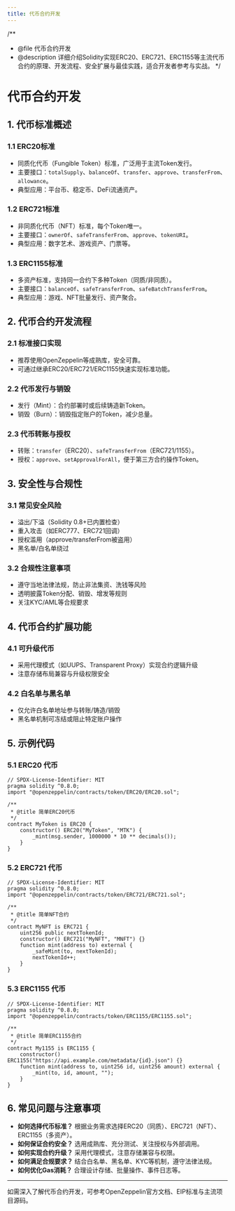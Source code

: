```yaml
---
title: 代币合约开发
---
```


/**
 * @file 代币合约开发
 * @description 详细介绍Solidity实现ERC20、ERC721、ERC1155等主流代币合约的原理、开发流程、安全扩展与最佳实践，适合开发者参考与实战。
 */

# 代币合约开发

## 1. 代币标准概述

### 1.1 ERC20标准
- 同质化代币（Fungible Token）标准，广泛用于主流Token发行。
- 主要接口：`totalSupply`、`balanceOf`、`transfer`、`approve`、`transferFrom`、`allowance`。
- 典型应用：平台币、稳定币、DeFi流通资产。

### 1.2 ERC721标准
- 非同质化代币（NFT）标准，每个Token唯一。
- 主要接口：`ownerOf`、`safeTransferFrom`、`approve`、`tokenURI`。
- 典型应用：数字艺术、游戏资产、门票等。

### 1.3 ERC1155标准
- 多资产标准，支持同一合约下多种Token（同质/非同质）。
- 主要接口：`balanceOf`、`safeTransferFrom`、`safeBatchTransferFrom`。
- 典型应用：游戏、NFT批量发行、资产聚合。

## 2. 代币合约开发流程

### 2.1 标准接口实现
- 推荐使用OpenZeppelin等成熟库，安全可靠。
- 可通过继承ERC20/ERC721/ERC1155快速实现标准功能。

### 2.2 代币发行与销毁
- 发行（Mint）：合约部署时或后续铸造新Token。
- 销毁（Burn）：销毁指定账户的Token，减少总量。

### 2.3 代币转账与授权
- 转账：`transfer`（ERC20）、`safeTransferFrom`（ERC721/1155）。
- 授权：`approve`、`setApprovalForAll`，便于第三方合约操作Token。

## 3. 安全性与合规性

### 3.1 常见安全风险
- 溢出/下溢（Solidity 0.8+已内置检查）
- 重入攻击（如ERC777、ERC721回调）
- 授权滥用（approve/transferFrom被盗用）
- 黑名单/白名单绕过

### 3.2 合规性注意事项
- 遵守当地法律法规，防止非法集资、洗钱等风险
- 透明披露Token分配、销毁、增发等规则
- 关注KYC/AML等合规要求

## 4. 代币合约扩展功能

### 4.1 可升级代币
- 采用代理模式（如UUPS、Transparent Proxy）实现合约逻辑升级
- 注意存储布局兼容与升级权限安全

### 4.2 白名单与黑名单
- 仅允许白名单地址参与转账/铸造/销毁
- 黑名单机制可冻结或阻止特定账户操作

## 5. 示例代码

### 5.1 ERC20 代币
```solidity
// SPDX-License-Identifier: MIT
pragma solidity ^0.8.0;
import "@openzeppelin/contracts/token/ERC20/ERC20.sol";

/**
 * @title 简单ERC20代币
 */
contract MyToken is ERC20 {
    constructor() ERC20("MyToken", "MTK") {
        _mint(msg.sender, 1000000 * 10 ** decimals());
    }
}
```

### 5.2 ERC721 代币
```solidity
// SPDX-License-Identifier: MIT
pragma solidity ^0.8.0;
import "@openzeppelin/contracts/token/ERC721/ERC721.sol";

/**
 * @title 简单NFT合约
 */
contract MyNFT is ERC721 {
    uint256 public nextTokenId;
    constructor() ERC721("MyNFT", "MNFT") {}
    function mint(address to) external {
        _safeMint(to, nextTokenId);
        nextTokenId++;
    }
}
```

### 5.3 ERC1155 代币
```solidity
// SPDX-License-Identifier: MIT
pragma solidity ^0.8.0;
import "@openzeppelin/contracts/token/ERC1155/ERC1155.sol";

/**
 * @title 简单ERC1155合约
 */
contract My1155 is ERC1155 {
    constructor() ERC1155("https://api.example.com/metadata/{id}.json") {}
    function mint(address to, uint256 id, uint256 amount) external {
        _mint(to, id, amount, "");
    }
}
```

## 6. 常见问题与注意事项
- **如何选择代币标准？** 根据业务需求选择ERC20（同质）、ERC721（NFT）、ERC1155（多资产）。
- **如何保证合约安全？** 选用成熟库、充分测试、关注授权与外部调用。
- **如何实现合约升级？** 采用代理模式，注意存储兼容与权限。
- **如何满足合规要求？** 结合白名单、黑名单、KYC等机制，遵守法律法规。
- **如何优化Gas消耗？** 合理设计存储、批量操作、事件日志等。

---

如需深入了解代币合约开发，可参考OpenZeppelin官方文档、EIP标准与主流项目源码。 